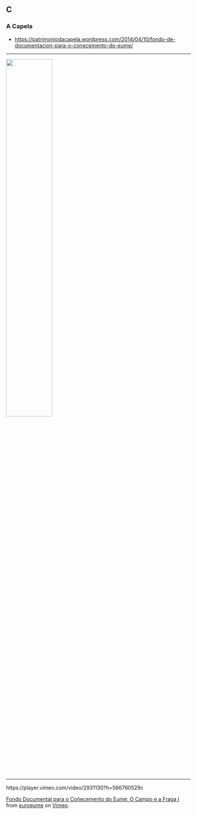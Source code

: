 ## C
### A Capela
- https://patrimoniodacapela.wordpress.com/2014/04/10/fondo-de-documentacion-para-o-conecemento-do-eume/
<hr>

[<img src="https://img.youtube.com/vi/8t2EBfF3WSY/maxresdefault.jpg" width="50%">](https://youtu.be/8t2EBfF3WSY)
<p>
<hr>  
https://player.vimeo.com/video/2931130?h=566760529c
<p><a href="https://vimeo.com/2931130">Fondo Documental para o Co&ntilde;ecemento do Eume: O Campo e a Fraga I</a> from <a href="https://vimeo.com/user1191095">euroeume</a> on <a href="https://vimeo.com">Vimeo</a>.</p>

